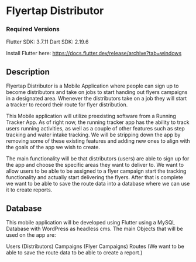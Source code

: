 # Flyertap Distributor
### Required Versions
Flutter SDK: 3.7.11
Dart SDK: 2.19.6

Install Flutter here: https://docs.flutter.dev/release/archive?tab=windows

## Description
Flyertap Distributor is a Mobile Application where people can sign up to become distributors and take on jobs to start handing out flyers campaigns in a designated area. Whenever the distributors take on a job they will start a tracker to record their route for flyer distribution.

This Mobile application will utilize preexisting software from a Running Tracker App. As of right now, the running tracker app has the ability to track users running activities, as well as a couple of other features such as step tracking and water intake tracking. We will be stripping down the app by removing some of these existing features and adding new ones to align with the goals of the app we wish to create. 

The main functionality will be that distributors (users) are able to sign up for the app and choose the specific areas they want to deliver to. We want to allow users to be able to be assigned to a flyer campaign start the tracking functionality and actually start delivering the flyers. After that is complete we want to be able to save the route data into a database where we can use it to create reports.


## Database
This mobile application will be developed using Flutter using a MySQL Database with WordPress as headless cms.
The main Objects that will be used on the app are: 

Users (Distributors)
Campaigns (Flyer Campaigns)
Routes (We want to be able to save the route data to be able to create a report.)

